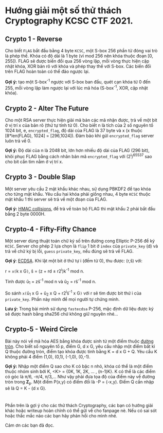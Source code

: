 # Hướng giải một số thử thách Cryptography KCSC CTF 2021.
## Crypto 1 - Reverse
Cho biết `FLAG` bắt đầu bằng 4 byte `KCSC`, một S-box 256 phần tử đóng vai trò là phép thế. Khóa có độ dài là 1 byte (vì mod 256 nên khóa thuộc đoạn [0, 255]).
FLAG sẽ được biến đổi qua 256 vòng lặp, mỗi vòng thực hiện cập nhật khóa, XOR bản rõ với khóa và phép thay thế với S-box.
Các biến đổi trên FLAG hoàn toàn có thể đảo ngược lại.

**Gợi ý:** tạo một S-box<sup>-1</sup> ngược với S-box ban đầu, quét cạn khóa từ 0 đến 255, mỗi vòng lặp làm ngược lại với lúc mã hóa (S-box<sup>-1</sup>, XOR, cập nhật khóa).


## Crypto 2 - Alter The Future
Cho một RSA server thực hiện giải mã bản các mã nhận được, trả về một bit ở vị trí x của bản rõ (thứ tự tính từ 0).
Cho biết n là tích của 2 số nguyên tố 1024 bit, e, `encrypted_flag`, độ dài của FLAG là 37 byte và x (x thuộc [8*len(FLAG), 1024] = [296,1024]). Đảm bảo khi gửi `encrypted_flag` server luôn trả về 0.

**Gợi ý:** Độ dài của n là 2048 bit, lớn hơn nhiều độ dài của FLAG (296 bit), khôi phục FLAG bằng cách nhân bản mã `encrypted_flag` với (2<sup>i</sup>)<sup>65537</sup> sao cho bit cần tìm nằm ở vị trí x.


## Crypto 3 - Double Slap
Một server yêu cầu 2 mật khẩu khác nhau, sử dụng PBKDF2 để tạo khóa cho từng mật khẩu. Yêu cầu hai khóa phải giống nhau, 4 byte `KCSC` thuộc mật khẩu 1 thì server sẽ trả về một đoạn của FLAG.

**Gợi ý:** [HMAC collisions](https://en.wikipedia.org/wiki/PBKDF2#HMAC_collisions), để trả về toàn bộ FLAG thì mật khẩu 2 phải bắt đầu bằng 2 byte 0000H.


## Crypto-4 - Fifty-Fifty Chance
Một server dùng thuật toán chữ ký số trên đường cong Elliptic P-256 để ký `KCSC`. Server cho phép 2 lựa chọn là `flip` 1 bit ở `index` của `private_key` (d) và trả về chữ ký bị lỗi, `guess` `private_key`, nếu đúng sẽ trả về FLAG.

**Gợi ý**: [ECDSA](https://en.wikipedia.org/wiki/Elliptic_Curve_Digital_Signature_Algorithm).
Khi lật một bit ở thứ tự i (đếm từ 0), thu được:
(r,ŝ) với:

r = `x(`k x G`)`, ŝ = (z + rd ± r2<sup>i</sup>)k<sup>-1</sup> mod n.

Tính được û<sub>1</sub> = zŝ<sup>-1</sup> mod n và û<sub>2</sub> = rŝ<sup>-1</sup> mod n.

So sánh `x(`û<sub>1</sub> x G + û<sub>2</sub> x Q + r2<sup>i</sup>ŝ<sup>-1</sup> x G`)` với r sẽ tìm được bit thứ i của `private_key`. Phần này mình để mọi người tự chứng minh.

**Lưu ý:** Trong bài mình sử dụng `fastecdsa` P-256, mặc định dữ liệu được ký sẽ được hash bằng sha256 chứ không giữ nguyên nhé...


## Crypto-5 - Weird Circle
Bài này nói về mã hóa AES bằng khóa được sinh từ một điểm thuộc [đường tròn](https://en.wikipedia.org/wiki/Edwards_curve#An_analogue_on_the_circle). Cho biết số nguyên tố p, điểm G, d x G, yêu cầu nhập một điểm bất kì Q thuộc đường tròn, điểm tạo khóa được tính bằng K = d x G + Q. Yêu cầu K không phải 4 điểm (1,0), (0,1), (-1,0), (0,-1).

**Gợi ý:** Nhập một điểm Q sao cho K có bậc n nhỏ, khóa có thể là một điểm thuộc nhóm sinh bới K, \<K\> = {0K, 1K, 2K, ... , (n-1)K}. K có thể là các điểm có góc là π/6, -π/4, π/3,... Như vậy phải đưa tọa độ của điểm này về đường tròn trong **Z**<sub>p</sub>. Một điểm P(x,y) có điểm đối là -P = (-x,y). Điểm Q cần nhập sẽ là Q = K - (d x G).

#
Phần trên là gợi ý cho các thử thách Cryptography, các bạn có hướng giải khác hoặc writeup hoàn chỉnh có thể gửi về cho fanpage nè. Nếu có sai sót hoặc thắc mắc nào các bạn hãy phản hồi cho mình nhé.

Cảm ơn các bạn đã đọc.

